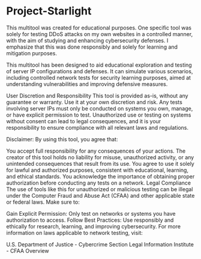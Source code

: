 # Project-Starlight
This multitool was created for educational purposes. One specific tool was solely for testing DDoS attacks on my own websites in a controlled manner, with the aim of studying and enhancing cybersecurity defenses. I emphasize that this was done responsibly and solely for learning and mitigation purposes.


This multitool has been designed to aid educational exploration and testing of server IP configurations and defenses. It can simulate various scenarios, including controlled network tests for security learning purposes, aimed at understanding vulnerabilities and improving defensive measures.

User Discretion and Responsibility
This tool is provided as-is, without any guarantee or warranty. Use it at your own discretion and risk. Any tests involving server IPs must only be conducted on systems you own, manage, or have explicit permission to test. Unauthorized use or testing on systems without consent can lead to legal consequences, and it is your responsibility to ensure compliance with all relevant laws and regulations.

Disclaimer: By using this tool, you agree that:

You accept full responsibility for any consequences of your actions. The creator of this tool holds no liability for misuse, unauthorized activity, or any unintended consequences that result from its use.
You agree to use it solely for lawful and authorized purposes, consistent with educational, learning, and ethical standards.
You acknowledge the importance of obtaining proper authorization before conducting any tests on a network.
Legal Compliance
The use of tools like this for unauthorized or malicious testing can be illegal under the Computer Fraud and Abuse Act (CFAA) and other applicable state or federal laws. Make sure to:

Gain Explicit Permission: Only test on networks or systems you have authorization to access.
Follow Best Practices: Use responsibly and ethically for research, learning, and improving cybersecurity.
For more information on laws applicable to network testing, visit:

U.S. Department of Justice - Cybercrime Section
Legal Information Institute - CFAA Overview
